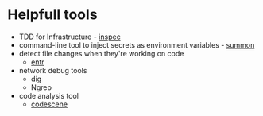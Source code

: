 # Helpfull tools

* TDD for Infrastructure - [inspec](https://www.inspec.io/docs/)
* command-line tool to inject secrets as environment variables - [summon](https://cyberark.github.io/summon)
* detect file changes when they're working on code 
    * [entr](https://www.systutorials.com/docs/linux/man/1-entr/)
* network debug tools
    * dig
    * Ngrep
* code analysis tool 
    * [codescene](https://codescene.io/)
